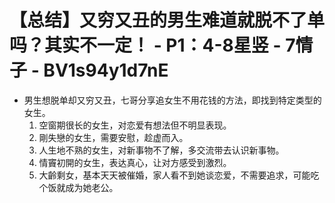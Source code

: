# 【总结】又穷又丑的男生难道就脱不了单吗？其实不一定！ - P1：4-8星竖 - 7情子 - BV1s94y1d7nE

-   男生想脱单却又穷又丑，七哥分享追女生不用花钱的方法，即找到特定类型的女生。
    1.  空窗期很长的女生，对恋爱有想法但不明显表现。
    2.  剛失戀的女生，需要安慰，趁虚而入。
    3.  人生地不熟的女生，对新事物不了解，多交流带去认识新事物。
    4.  情竇初開的女生，表达真心，让对方感受到激烈。
    5.  大齡剩女，基本天天被催婚，家人看不到她谈恋爱，不需要追求，可能吃个饭就成为她老公。